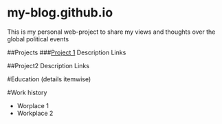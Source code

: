 # my-blog.github.io
This is my personal web-project to share my views and thoughts over the global political events

##Projects
###[Project 1](https://politiconlab.com/)
Description
Links

##Project2
Description
Links

#Education (details itemwise)

#Work history
- Worplace 1
- Workplace 2
